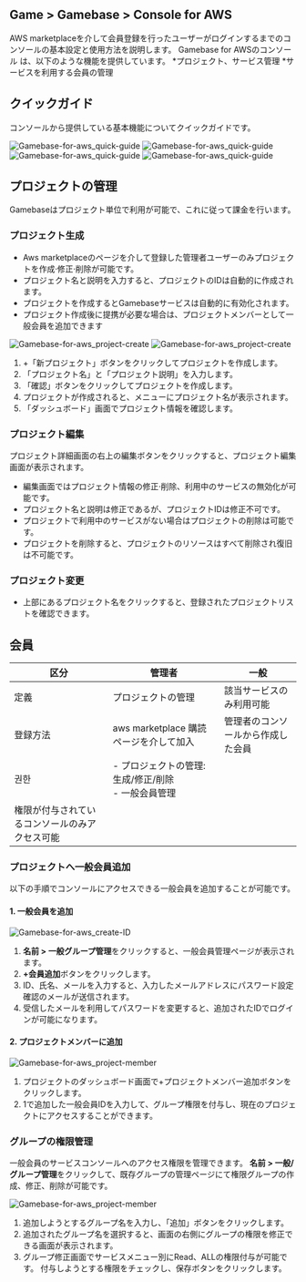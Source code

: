## Game > Gamebase > Console for AWS

AWS marketplaceを介して会員登録を行ったユーザーがログインするまでのコンソールの基本設定と使用方法を説明します。
Gamebase for AWSのコンソール
は、以下のような機能を提供しています。
*プロジェクト、サービス管理
*サービスを利用する会員の管理

## クイックガイド

コンソールから提供している基本機能についてクイックガイドです。

![Gamebase-for-aws_quick-guide](https://static.toastoven.net/prod_gamebase/console-for-aws/console_Gamebase-for-aws_quick-guide-01-202108-ja.png)
![Gamebase-for-aws_quick-guide](https://static.toastoven.net/prod_gamebase/console-for-aws/console_Gamebase-for-aws_quick-guide-02-202108-ja.png)
![Gamebase-for-aws_quick-guide](https://static.toastoven.net/prod_gamebase/console-for-aws/console_Gamebase-for-aws_quick-guide-03-202108-ja.png)
![Gamebase-for-aws_quick-guide](https://static.toastoven.net/prod_gamebase/console-for-aws/console_Gamebase-for-aws_quick-guide-04-202108-ja.png)

## プロジェクトの管理

Gamebaseはプロジェクト単位で利用が可能で、これに従って課金を行います。

### プロジェクト生成
* Aws marketplaceのページを介して登録した管理者ユーザーのみプロジェクトを作成·修正·削除が可能です。
* プロジェクト名と説明を入力すると、プロジェクトのIDは自動的に作成されます。
* プロジェクトを作成するとGamebaseサービスは自動的に有効化されます。
* プロジェクト作成後に提携が必要な場合は、プロジェクトメンバーとして一般会員を追加できます


![Gamebase-for-aws_project-create](https://static.toastoven.net/prod_gamebase/console-for-aws/console_Gamebase-for-aws_project-01-202108-ja.png)
![Gamebase-for-aws_project-create](https://static.toastoven.net/prod_gamebase/console-for-aws/console_Gamebase-for-aws_project-02-202108-ja.png)

1.	+「新プロジェクト」ボタンをクリックしてプロジェクトを作成します。
2.	「プロジェクト名」と「プロジェクト説明」を入力します。
3.	「確認」ボタンをクリックしてプロジェクトを作成します。
4.	プロジェクトが作成されると、メニューにプロジェクト名が表示されます。
5.	「ダッシュボード」画面でプロジェクト情報を確認します。

### プロジェクト編集

プロジェクト詳細画面の右上の編集ボタンをクリックすると、プロジェクト編集画面が表示されます。
* 編集画面ではプロジェクト情報の修正·削除、利用中のサービスの無効化が可能です。
* プロジェクト名と説明は修正であるが、プロジェクトIDは修正不可です。
* プロジェクトで利用中のサービスがない場合はプロジェクトの削除は可能です。
* プロジェクトを削除すると、プロジェクトのリソースはすべて削除され復旧は不可能です。
	
### プロジェクト変更

* 上部にあるプロジェクト名をクリックすると、登録されたプロジェクトリストを確認できます。


## 会員 

| 区分     | 管理者 | 一般 | 
| ------ | ------------ | ------------ | 
| 定義     | プロジェクトの管理 | 該当サービスのみ利用可能 | 
| 登録方法 | aws marketplace 購読ページを介して加入  | 管理者のコンソールから作成した会員 | 
| 권한 | - プロジェクトの管理: 生成/修正/削除<br>- 一般会員管理
 | 権限が付与されているコンソールのみアクセス可能 | 

### プロジェクトへ一般会員追加

以下の手順でコンソールにアクセスできる一般会員を追加することが可能です。

#### 1. 一般会員を追加

![Gamebase-for-aws_create-ID](https://static.toastoven.net/prod_gamebase/console-for-aws/console_Gamebase-for-aws_member-01-202108-ja.png)

1.	**名前 > 一般グループ管理**をクリックすると、一般会員管理ページが表示されます。
2.	**+会員追加**ボタンをクリックします。
3.	ID、氏名、メールを入力すると、入力したメールアドレスにパスワード設定確認のメールが送信されます。
4.	受信したメールを利用してパスワードを変更すると、追加されたIDでログインが可能になります。


#### 2. プロジェクトメンバーに追加

![Gamebase-for-aws_project-member](https://static.toastoven.net/prod_gamebase/console-for-aws/console_Gamebase-for-aws_member-02-202108-ja.png)

1.	プロジェクトのダッシュボード画面で+プロジェクトメンバー追加ボタンをクリックします。
2.	1で追加した一般会員IDを入力して、グループ権限を付与し、現在のプロジェクトにアクセスすることができます。


### グループの権限管理

一般会員のサービスコンソールへのアクセス権限を管理できます。
**名前 > 一般/グループ管理**をクリックして、既存グループの管理ページにて権限グループの作成、修正、削除が可能です。

![Gamebase-for-aws_project-member](https://static.toastoven.net/prod_gamebase/console-for-aws/console_Gamebase-for-aws_member-03-202108-ja.png)
1. 追加しようとするグループ名を入力し、「追加」ボタンをクリックします。 
2. 追加されたグループ名を選択すると、画面の右側にグループの権限を修正できる画面が表示されます。 
3. グループ修正画面でサービスメニュー別にRead、ALLの権限付与が可能です。 付与しようとする権限をチェックし、保存ボタンをクリックします。

